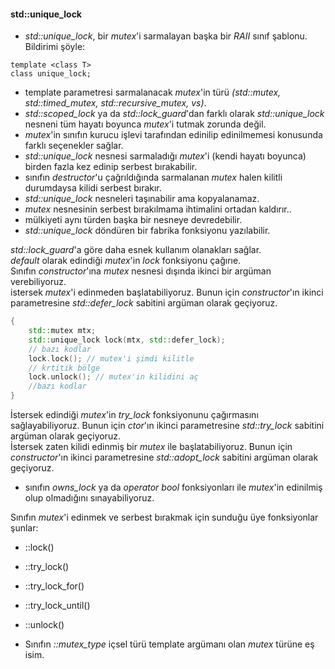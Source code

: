 #### std::unique_lock

- _std::unique_lock_,  bir _mutex_'i sarmalayan başka bir _RAII_ sınıf şablonu. Bildirimi şöyle:

```
template <class T> 
class unique_lock;
```

- template parametresi sarmalanacak _mutex_'in türü _(std::mutex, std::timed_mutex, std::recursive_mutex, vs)_. 
- _std::scoped_lock_ ya da _std::lock_guard_'dan farklı olarak _std::unique_lock_ nesneni tüm hayatı boyunca _mutex_'i tutmak zorunda değil.
- _mutex_'in sınıfın kurucu işlevi tarafından edinilip edinilmemesi konusunda farklı seçenekler sağlar.
- _std::unique_lock_ nesnesi sarmaladığı _mutex_'i (kendi hayatı boyunca) birden fazla kez edinip serbest bırakabilir.
- sınıfın _destructor_'u çağrıldığında sarmalanan _mutex_ halen kilitli durumdaysa kilidi serbest bırakır.
- _std::unique_lock_ nesneleri taşınabilir ama kopyalanamaz.
- _mutex_ nesnesinin serbest bırakılmama ihtimalini ortadan kaldırır..
- mülkiyeti aynı türden başka bir nesneye devredebilir.
- _std::unique_lock_ döndüren bir fabrika fonksiyonu yazılabilir.


_std::lock_guard_'a göre daha esnek kullanım olanakları sağlar. <br>
_default_ olarak edindiği _mutex_'in _lock_ fonksiyonu çağırıe. <br>
Sınıfın _constructor_'ına _mutex_ nesnesi dışında ikinci bir argüman verebiliyoruz.<br>
istersek _mutex_'i edinmeden başlatabiliyoruz. Bunun için _constructor_'ın ikinci parametresine _std::defer_lock_ sabitini argüman olarak geçiyoruz.
```cpp
{
	std::mutex mtx;
	std::unique_lock lock(mtx, std::defer_lock);
	// bazı kodlar
	lock.lock(); // mutex'i şimdi kilitle
	// krtitik bölge
	lock.unlock(); // mutex'in kilidini aç
	//bazı kodlar
}
```

İstersek edindiği _mutex_'in _try_lock_ fonksiyonunu çağırmasını sağlayabiliyoruz. Bunun için _ctor_'ın ikinci parametresine _std::try_lock_ sabitini argüman olarak geçiyoruz.<br>
İstersek zaten kilidi edinmiş bir _mutex_ ile başlatabiliyoruz. Bunun için _constructor_'ın ikinci parametresine _std::adopt_lock_ sabitini argüman olarak geçiyoruz.<br>
+ sınıfın _owns_lock_ ya da _operator bool_ fonksiyonları ile _mutex_'in edinilmiş olup olmadığını sınayabiliyoruz. <br>

Sınıfın _mutex_'i edinmek ve serbest bırakmak için sunduğu üye fonksiyonlar şunlar:
- ::lock()
- ::try_lock()
- ::try_lock_for()
- ::try_lock_until()
- ::unlock()

- Sınıfın _::mutex_type_ içsel türü template argümanı olan _mutex_ türüne eş isim.

